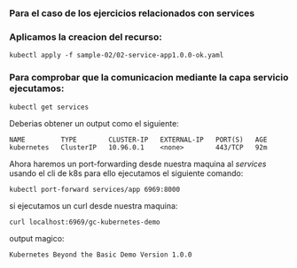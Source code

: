 ### Para el caso de los ejercicios relacionados con services

### Aplicamos la creacion del recurso:
```
kubectl apply -f sample-02/02-service-app1.0.0-ok.yaml
```
### Para comprobar que la comunicacion mediante la capa servicio ejecutamos:
```
kubectl get services
```
Deberias obtener un output como el siguiente:
```
NAME         TYPE        CLUSTER-IP   EXTERNAL-IP   PORT(S)   AGE
kubernetes   ClusterIP   10.96.0.1    <none>        443/TCP   92m
```

Ahora haremos un port-forwarding desde nuestra maquina al *services* usando el cli de k8s para ello ejecutamos el siguiente comando:

```
kubectl port-forward services/app 6969:8000
````

si ejecutamos un curl desde nuestra maquina:
```
curl localhost:6969/gc-kubernetes-demo
```
output magico:
```
Kubernetes Beyond the Basic Demo Version 1.0.0
```